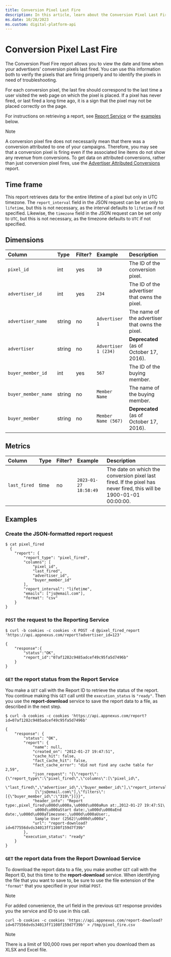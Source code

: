 ```yaml
---
title: Conversion Pixel Last Fire
description: In this article, learn about the Conversion Pixel Last Fire report, their time frame, dimensions, and metrics with thorough examples.
ms.date: 10/28/2023
ms.custom: digital-platform-api
---
```


# Conversion Pixel Last Fire

The Conversion Pixel Fire report allows you to view the date and time when your advertisers' conversion pixels last fired. You can use this information both to verify the pixels that are firing properly and to identify the pixels in need of troubleshooting.

For each conversion pixel, the last fire should correspond to the last time a user visited the web page on which the pixel is placed. If a pixel has never fired, or last fired a long time ago, it is a sign that the pixel may not be placed correctly on the page.

For instructions on retrieving a report, see [Report Service](report-service.md) or the [examples](#examples) below.

> [!NOTE]
> A conversion pixel fire does not necessarily mean that there was a conversion attributed to one of your campaigns. Therefore, you may see that a conversion pixel is firing even if the associated line items do not show any revenue from conversions. To get data on attributed conversions, rather than just conversion pixel fires, use the [Advertiser Attributed Conversions](advertiser-attributed-conversions.md) report.

## Time frame

This report retrieves data for the entire lifetime of a pixel but only in UTC timezone. The `report_interval` field in the JSON request can be set only to `lifetime`, but this is not necessary, as the interval defaults to `lifetime` if not specified. Likewise, the `timezone` field in the JSON request can be set only to `UTC`, but this is not necessary, as the timezone defaults to `UTC` if not specified.

## Dimensions

| Column | Type | Filter? | Example | Description |
|:---|:---|:---|:---|:---|
| `pixel_id` | int | yes | `10` | The ID of the conversion pixel. |
| `advertiser_id` | int | yes | `234` | The ID of the advertiser that owns the pixel. |
| `advertiser_name` | string | no | `Advertiser 1` | The name of the advertiser that owns the pixel. |
| `advertiser` | string | no | `Advertiser 1 (234)` | **Deprecated** (as of October 17, 2016). |
| `buyer_member_id` | int | yes | `567` | The ID of the buying member. |
| `buyer_member_name` | string | no | `Member Name` | The name of the buying member. |
| `buyer_member` | string | no | `Member Name (567)` | **Deprecated** (as of October 17, 2016). |

## Metrics

| Column | Type | Filter? | Example | Description |
|:---|:---|:---|:---|:---|
| `last_fired` | time | no | `2023-01-27 18:58:49` | The date on which the conversion pixel last fired. If the pixel has never fired, this will be 1900-01-01 00:00:00. |

## Examples

### Create the JSON-formatted report request

```
$ cat pixel_fired
  {
    "report": {
        "report_type": "pixel_fired",
        "columns": [
            "pixel_id",
            "last_fired",
            "advertiser_id",
            "buyer_member_id"
        ],
        "report_interval": "lifetime",
        "emails": ["js@email.com"],
        "format": "csv"
    }
}
```

### `POST` the request to the Reporting Service

```
$ curl -b cookies -c cookies -X POST -d @pixel_fired_report 'https://api.appnexus.com/report?advertiser_id=123'

{
    "response":{
        "status":"OK",
        "report_id":"07af1282c9485adcef49c95fa5d7496b"
    }
}
```

### `GET` the report status from the Report Service

You make a `GET` call with the Report ID to retrieve the status of the report. You continue making this `GET` call until the `execution_status` is `"ready"`. Then you use the **report-download** service to save the report data to a file, as described in the next step.

```
$ curl -b cookies -c cookies 'https://api.appnexus.com/report?id=07af1282c9485adcef49c95fa5d7496b'

{
    "response": {
        "status": "OK",
        "report": {
            "name": null,
            "created_on": "2012-01-27 19:47:51",
            "cache_hit": false,
            "fact_cache_hit": false,
            "fact_cache_error": "did not find any cache table for 2,59",
            "json_request": "{\"report\":{\"report_type\":\"pixel_fired\",\"columns\":[\"pixel_id\",
             \"last_fired\",\"advertiser_id\",\"buyer_member_id\"],\"report_interval\":\"lifetime\",\"emails\":
             [\"js@email.com\"],\"filters\":[{\"buyer_member_id\":\"319\"}]}}",
            "header_info": "Report type:,pixel_fired\u000d\u000a,\u000d\u000aRun at:,2012-01-27 19:47:51\
             u000d\u000aStart date:,\u000d\u000aEnd date:,\u000d\u000aTimezone:,\u000d\u000aUser:,
             Sample User (2562)\u000d\u000a",
            "url": "report-download?id=677556dvds34013ff1108f159d7f39b"
        },
        "execution_status": "ready"
    }
}
```

### `GET` the report data from the Report Download Service

To download the report data to a file, you make another `GET` call with the Report ID, but this time to the **report-download** service. When identifying the file that you want to save to, be sure to use the file extension of the `"format"` that you specified in your initial `POST`.

> [!NOTE]
> For added convenience, the url field in the previous `GET` response provides you the service and ID to use in this call.

```
curl -b cookies -c cookies 'https://api.appnexus.com/report-download?id=677556dvds34013ff1108f159d7f39b' > /tmp/pixel_fire.csv
```

> [!NOTE]
> There is a limit of 100,000 rows per report when you download them as XLSX and Excel file.
